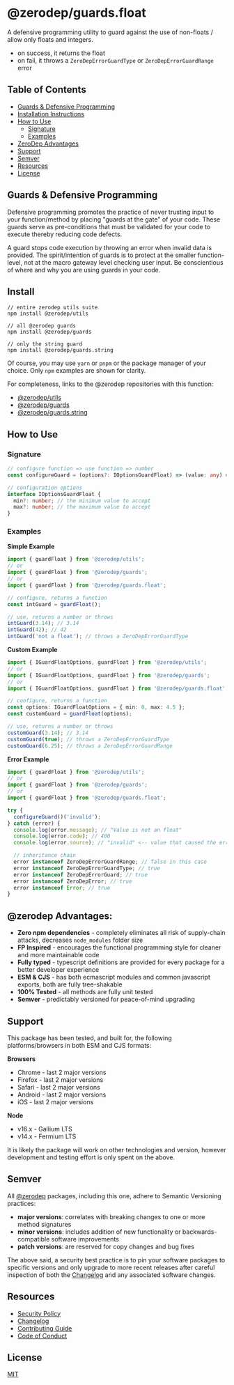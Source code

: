 # @zerodep/guards.float

A defensive programming utility to guard against the use of non-floats / allow only floats and integers.

- on success, it returns the float
- on fail, it throws a `ZeroDepErrorGuardType` or `ZeroDepErrorGuardRange` error

## Table of Contents

- [Guards & Defensive Programming](#guards--defensive-programming)
- [Installation Instructions](#install)
- [How to Use](#how-to-use)
  - [Signature](#signature)
  - [Examples](#examples)
- [ZeroDep Advantages](#zerodep-advantages)
- [Support](#support)
- [Semver](#semver)
- [Resources](#resources)
- [License](#license)

## Guards & Defensive Programming

Defensive programming promotes the practice of never trusting input to your function/method by placing "guards at the gate" of your code. These guards serve as pre-conditions that must be validated for your code to execute thereby reducing code defects.

A guard stops code execution by throwing an error when invalid data is provided. The spirit/intention of guards is to protect at the smaller function-level, not at the macro gateway level checking user input. Be conscientious of where and why you are using guards in your code.

## Install

```
// entire zerodep utils suite
npm install @zerodep/utils

// all @zerodep guards
npm install @zerodep/guards

// only the string guard
npm install @zerodep/guards.string
```

Of course, you may use `yarn` or `pnpm` or the package manager of your choice. Only `npm` examples are shown for clarity.

For completeness, links to the @zerodep repositories with this function:

- [@zerodep/utils](https://github.com/cdepage/zerodep/packages/utils)
- [@zerodep/guards](https://github.com/cdepage/zerodep/packages/guards)
- [@zerodep/guards.string](https://github.com/cdepage/zerodep/packages/guards.string)

## How to Use

### Signature

```typescript
// configure function => use function => number
const configureGuard = (options?: IOptionsGuardFloat) => (value: any) => number;

// configuration options
interface IOptionsGuardFloat {
  min?: number; // the minimum value to accept
  max?: number; // the maximum value to accept
}
```

### Examples

**Simple Example**

```typescript
import { guardFloat } from '@zerodep/utils';
// or
import { guardFloat } from '@zerodep/guards';
// or
import { guardFloat } from '@zerodep/guards.float';

// configure, returns a function
const intGuard = guardFloat();

// use, returns a number or throws
intGuard(3.14); // 3.14
intGuard(42); // 42
intGuard('not a float'); // throws a ZeroDepErrorGuardType
```

**Custom Example**

```typescript
import { IGuardFloatOptions, guardFloat } from '@zerodep/utils';
// or
import { IGuardFloatOptions, guardFloat } from '@zerodep/guards';
// or
import { IGuardFloatOptions, guardFloat } from '@zerodep/guards.float';

// configure, returns a function
const options: IGuardFloatOptions = { min: 0, max: 4.5 };
const customGuard = guardFloat(options);

// use, returns a number or throws
customGuard(3.14); // 3.14
customGuard(true); // throws a ZeroDepErrorGuardType
customGuard(6.25); // throws a ZeroDepErrorGuardRange
```

**Error Example**

```typescript
import { guardFloat } from '@zerodep/utils';
// or
import { guardFloat } from '@zerodep/guards';
// or
import { guardFloat } from '@zerodep/guards.float';

try {
  configureGuard()('invalid');
} catch (error) {
  console.log(error.message); // "Value is not an float"
  console.log(error.code); // 400
  console.log(error.source); // "invalid" <-- value that caused the error

  // inheritance chain
  error instanceof ZeroDepErrorGuardRange; // false in this case
  error instanceof ZeroDepErrorGuardType; // true
  error instanceof ZeroDepErrorGuard; // true
  error instanceof ZeroDepError; // true
  error instanceof Error; // true
}
```

## @zerodep Advantages:

- **Zero npm dependencies** - completely eliminates all risk of supply-chain attacks, decreases `node_modules` folder size
- **FP Inspired** - encourages the functional programming style for cleaner and more maintainable code
- **Fully typed** - typescript definitions are provided for every package for a better developer experience
- **ESM & CJS** - has both ecmascript modules and common javascript exports, both are fully tree-shakable
- **100% Tested** - all methods are fully unit tested
- **Semver** - predictably versioned for peace-of-mind upgrading

## Support

This package has been tested, and built for, the following platforms/browsers in both ESM and CJS formats:

**Browsers**

- Chrome - last 2 major versions
- Firefox - last 2 major versions
- Safari - last 2 major versions
- Android - last 2 major versions
- iOS - last 2 major versions

**Node**

- v16.x - Gallium LTS
- v14.x - Fermium LTS

It is likely the package will work on other technologies and version, however development and testing effort is only spent on the above.

## Semver

All [@zerodep](https://github.com/cdepage/zerodep) packages, including this one, adhere to Semantic Versioning practices:

- **major versions**: correlates with breaking changes to one or more method signatures
- **minor versions**: includes addition of new functionality or backwards-compatible software improvements
- **patch versions**: are reserved for copy changes and bug fixes

The above said, a security best practice is to pin your software packages to specific versions and only upgrade to more recent releases after careful inspection of both the [Changelog](https://github.com/cdepage/zerodep/packages/guards.float/CHANGELOG.md) and any associated software changes.

## Resources

- [Security Policy](https://github.com/cdepage/zerodep/blob/main/SECURITY.md)
- [Changelog](https://github.com/cdepage/zerodep/packages/guards.float/CHANGELOG.md)
- [Contributing Guide](https://github.com/cdepage/zerodep/blob/main/CONTRIBUTING.md)
- [Code of Conduct](https://github.com/cdepage/zerodep/blob/main/CODE_OF_CONDUCT.md)

## License

[MIT](https://github.com/cdepage/zerodep/blob/main/LICENSE)
